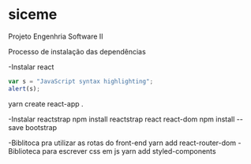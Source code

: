 # siceme
Projeto Engenhria Software II

Processo de instalação das dependências

-Instalar react
```javascript
var s = "JavaScript syntax highlighting";
alert(s);
```
yarn create react-app . 
 
 
-Instalar reactstrap
npm install reactstrap react react-dom
npm install --save bootstrap


-Biblitoca pra utilizar as rotas do front-end
yarn add react-router-dom 
-Biblioteca para escrever css em js 
yarn add styled-components 

